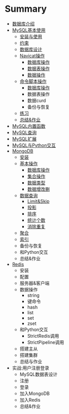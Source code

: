 # Summary

* [数据库介绍](README.md)
* [MySQL基本使用](mysqlji-ben-shi-yong.md)
  * [安装与使用](mysqlji-ben-shi-yong/an-zhuang-yu-shi-yong.md)
  * [约束](mysqlji-ben-shi-yong/shu-ju-wan-zheng-xing.md)
  * [数据库设计](mysqlji-ben-shi-yong/shu-ju-ku-she-ji.md)
  * [Navicat操作](mysqlji-ben-shi-yong/navicatcao-zuo.md)
    * [数据库操作](mysqlji-ben-shi-yong/navicatcao-zuo/shu-ju-ku-cao-zuo.md)
    * [数据表操作](mysqlji-ben-shi-yong/navicatcao-zuo/shu-ju-biao-cao-zuo.md)
    * [数据操作](mysqlji-ben-shi-yong/navicatcao-zuo/shu-ju-cao-zuo.md)
  * [命令脚本操作](mysqlji-ben-shi-yong/ming-ling-jiao-ben-cao-zuo.md)
    * [数据库操作](mysqlji-ben-shi-yong/shu-ju-ku-cao-zuo.md)
    * 数据表操作
    * 数据curd
    * 备份与恢复
  * [练习](mysqlji-ben-shi-yong/lian-xi.md)
  * [总结&作业](mysqlji-ben-shi-yong/zong-7ed326-zuo-ye.md)
* [MySQL内置函数](mysqlnei-zhi-han-shu.md)
* [MySQL查询](mysqlcha-xun.md)
* [MySQL扩展](mysqlkuo-zhan.md)
* [MySQL与Python交互](mysqlyu-python-jiao-hu.md)
* [MongoDB](mongodb.md)
  * [安装](mongodb/an-zhuang.md)
  * [基本操作](mongodb/ji-ben-cao-zuo.md)
    * [数据库操作](mongodb/ji-ben-cao-zuo/shu-ju-ku-cao-zuo.md)
    * [集合操作](mongodb/ji-ben-cao-zuo/ji-he-cao-zuo.md)
    * [数据类型](mongodb/ji-ben-cao-zuo/shu-ju-lei-xing.md)
    * [数据增改删](mongodb/ji-ben-cao-zuo/shu-ju-zeng-gai-shan.md)
  * [数据查询](mongodb/shu-ju-cha-xun.md)
    * [Limit&Skip](mongodb/shu-ju-cha-xun/limitandskip.md)
    * [投影](mongodb/shu-ju-cha-xun/tou-ying.md)
    * [排序](mongodb/shu-ju-cha-xun/pai-xu.md)
    * [统计个数](mongodb/shu-ju-cha-xun/tong-ji-ge-shu.md)
    * [消除重复](mongodb/shu-ju-cha-xun/xiao-chu-zhong-fu.md)
  * [聚合](mongodb/ju-he.md)
  * [索引](mongodb/suo-yin.md)
  * 备份与恢复
  * 和Python交互
  * 总结&作业
* [Redis](redis.md)
  * 安装
  * 配置
  * 服务器&客户端
  * 数据操作
    * string
    * 键命令
    * hash
    * list
    * set
    * zset
  * 和Python交互
    * StrictRedis调用
    * StrictPipeline调用
  * 搭建主从
  * 搭建集群
  * 总结与作业
* 实战:用户注册登录
  * MySQL数据表设计
  * 注册
  * 登录
  * 加入MongoDB
  * 加入Redis
  * 总结&作业


